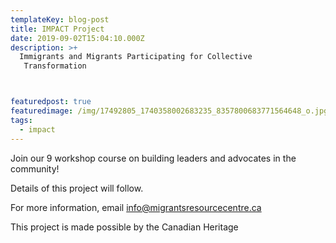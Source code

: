 ```yaml
---
templateKey: blog-post
title: IMPACT Project
date: 2019-09-02T15:04:10.000Z
description: >+
  Immigrants and Migrants Participating for Collective
   Transformation



featuredpost: true
featuredimage: /img/17492805_1740358002683235_8357800683771564648_o.jpg
tags:
  - impact
---
```


Join our 9 workshop course on building leaders and advocates in the community!

Details of this project will follow.

For more information, email info@migrantsresourcecentre.ca

This project is made possible by the Canadian Heritage
